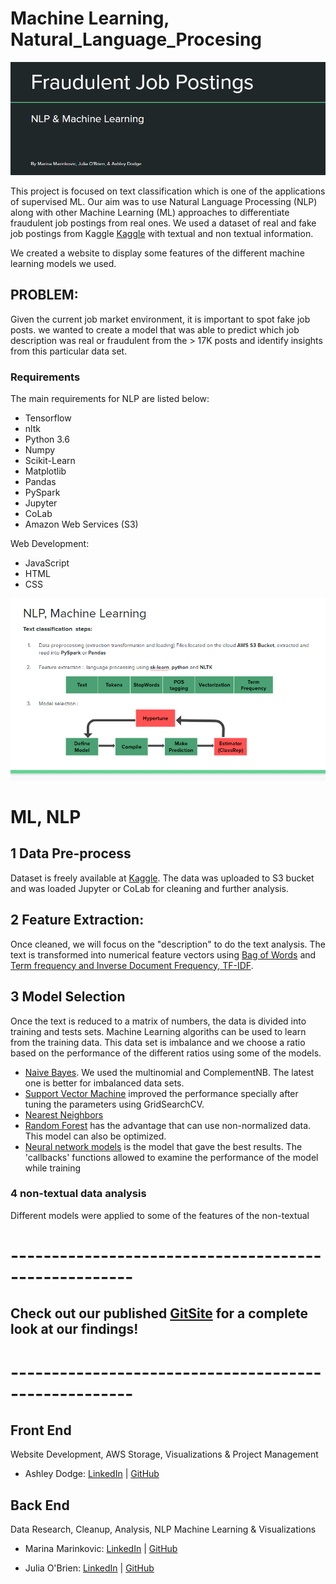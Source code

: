 # Machine Learning, Natural_Language_Procesing

![](assets/images/title.PNG)

This project is focused on text classification which is one of the applications of supervised ML. Our aim was to use Natural Language Processing (NLP) along with other Machine Learning (ML) approaches to differentiate fraudulent job postings from real ones. We used a dataset of real and fake job postings from Kaggle [Kaggle](https://www.kaggle.com/shivamb/real-or-fake-fake-jobposting-prediction/version/1) with textual and non textual information. 

We created a website to display some features of the different machine learning models we used.

## PROBLEM: 
Given the current job market environment, it is important to spot fake job posts. we wanted to create a model that was able to predict which job description was real or fraudulent from the > 17K posts and identify insights from this particular data set. 
### Requirements 

The main requirements for NLP are listed below:

- Tensorflow 
- nltk
- Python 3.6
- Numpy
- Scikit-Learn
- Matplotlib
- Pandas
- PySpark
- Jupyter
- CoLab
- Amazon Web Services (S3)

Web Development:
- JavaScript 
- HTML
- CSS

![](assets/images/NLPMLrepresentation.PNG)

# ML, NLP
## 1 Data Pre-process
Dataset is freely available at [Kaggle](https://www.kaggle.com/shivamb/real-or-fake-fake-jobposting-prediction/version/1). The data was uploaded to S3 bucket and was loaded Jupyter or CoLab for cleaning and further analysis.
## 2 Feature Extraction: 
Once cleaned, we will focus on the "description" to do the text analysis. The text is transformed into numerical feature vectors using [Bag of Words](https://en.wikipedia.org/wiki/Bag-of-words_model) and [Term frequency and Inverse Document Frequency, TF-IDF](https://en.wikipedia.org/wiki/Tf%E2%80%93idf). 

## 3 Model Selection
Once the text is reduced to a matrix of numbers, the data is divided into training and tests sets. Machine Learning algoriths can be used to learn from the training data.
This data set is imbalance and we choose a ratio based on the performance of the different ratios using some of the models.
- [Naive Bayes](https://scikit-learn.org/stable/modules/naive_bayes.html#naive-bayes). We used the multinomial and ComplementNB. The latest one is better for imbalanced data sets. 
- [Support Vector Machine](https://scikit-learn.org/stable/modules/svm.html) improved the performance specially after tuning the parameters using GridSearchCV.
- [Nearest Neighbors](https://scikit-learn.org/stable/modules/neighbors.html) 
- [Random Forest](https://medium.com/all-things-ai/in-depth-parameter-tuning-for-random-forest-d67bb7e920d
) has the advantage that can use non-normalized data. This model can also be optimized.  
- [Neural network models](https://scikit-learn.org/stable/modules/neural_networks_supervised.html) is the model that gave the best results. The 'callbacks' functions allowed to examine the performance of the model while training
### 4 non-textual data analysis
Different models were applied to some of the features of the non-textual 


# -----------------------------------------------------
## Check out our published [GitSite](https://mpdem.github.io/Final_Project/) for a complete look at our findings!
# -----------------------------------------------------



## Front End
Website Development, AWS Storage, Visualizations & Project Management
* Ashley Dodge: [LinkedIn](https://www.linkedin.com/in/ashleydodge88/) | [GitHub](https://github.com/adodge88)

## Back End
Data Research, Cleanup, Analysis, NLP Machine Learning & Visualizations
* Marina Marinkovic: [LinkedIn](https://www.linkedin.com/in/marinamarinkovic/) | [GitHub](https://github.com/MPdeM)

* Julia O'Brien: [LinkedIn](https://www.linkedin.com/in/jobrien1726/) | [GitHub](https://github.com/jobrien1726)



